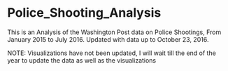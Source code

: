 # Police_Shooting_Analysis
This is an Analysis of the Washington Post data on Police Shootings, From January 2015 to July 2016.
Updated with data up to October 23, 2016.

NOTE: Visualizations have not been updated, I will wait till the end of the year to update the data as well as the visualizations
